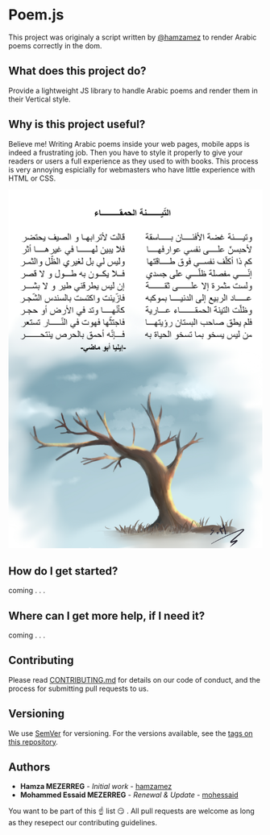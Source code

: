 # Poem.js

This project was originaly a script written by [@hamzamez][1] to render Arabic poems correctly in the dom.

## What does this project do?

Provide a lightweight JS library to handle Arabic poems and render them in their Vertical style.

## Why is this project useful?

Believe me! Writing Arabic poems inside your web pages, mobile apps is indeed a frustrating job. Then you have to style it properly to give your readers or users a full experience as they used to with books. This process is very annoying espicially for webmasters who have little experience with HTML or CSS.

![A sample of what Poem.js can do](./img/the-stupid-fig-tree.jpg)

## How do I get started?

coming . . . 

## Where can I get more help, if I need it?

coming . . . 

## Contributing

Please read [CONTRIBUTING.md](https://gist.github.com/PurpleBooth/b24679402957c63ec426) for details on our code of conduct, and the process for submitting pull requests to us.

## Versioning

We use [SemVer](http://semver.org/) for versioning. For the versions available, see the [tags on this repository](https://github.com/mohessaid/poem-js/tags). 

## Authors

* **Hamza MEZERREG** - *Initial work* - [hamzamez][1]
* **Mohammed Essaid MEZERREG** - *Renewal & Update* - [mohessaid](https://github.com/mohessaid)

You want to be part of this :point_up: list :smirk: . All pull requests are welcome as long as they
resepect our contributing guidelines.

[1]: https://github.com/hamzamez
